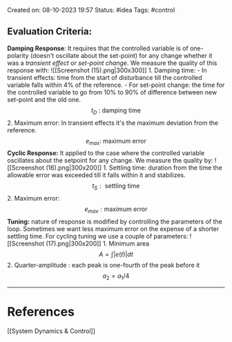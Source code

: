 Created on: 08-10-2023 19:57
Status: #idea
Tags: #control
## Evaluation Criteria:
 **Damping Response**: 
  It requires that the controlled variable is of one-polarity (doesn't oscillate about the set-point) for any change whether it was a _transient effect_ or _set-point change_. We measure the quality of this response with:
   ![[Screenshot (15).png|300x300]]
	1. Damping time:
		- In transient effects: time from the start of disturbance till the controlled variable falls within 4% of the reference.
		- For set-point change: the time for the controlled variable to go from 10% to 90% of difference between new set-point and the old one. $$t_{D}\text{ :  damping time}$$
	2. Maximum error:
		  In transient effects it's the maximum deviation from the reference. $$e_{max}\text{: maximum error}$$
 **Cyclic Response:** 
	It applied to the case where the controlled variable oscillates about the setpoint for any change. We measure the quality by:
	![[Screenshot (16).png|300x200]]
	1. Settling time: duration from the time the allowable error was exceeded till it falls within it and stabilizes. $$t_{S}:\text{ settling time}$$
	2. Maximum error: $$e_{max}:\text{maximum error}$$
    **Tuning:** 
	nature of response is modified by controlling the parameters of the loop. Sometimes we want less maximum error on the expense of a shorter settling time. For cycling tuning we use a couple of parameters:
	![[Screenshot (17).png|300x200]]
	1. Minimum area $$A=\int |e(t)| dt$$
	2. Quarter-amplitude : each peak is one-fourth of the peak before it$$a_{2}=a_{1}/4 $$

-----------------
# References
[[System Dynamics & Control]]